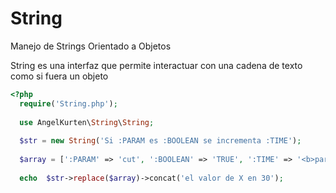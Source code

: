 # String
Manejo de Strings Orientado a Objetos

String es una interfaz que permite interactuar con una cadena de texto como si fuera un objeto

```php
<?php
  require('String.php');
  
  use AngelKurten\String\String;
  
  $str = new String('Si :PARAM es :BOOLEAN se incrementa :TIME');
  
  $array = [':PARAM' => 'cut', ':BOOLEAN' => 'TRUE', ':TIME' => '<b>parcialmente</b>'];
  
  echo  $str->replace($array)->concat('el valor de X en 30');
```

